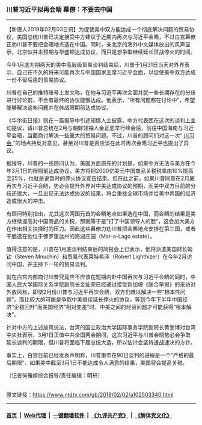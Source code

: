 ### 川普习近平拟再会晤 幕僚：不要去中国
------------------------

<div class="post_content">
 <p>
  【新唐人2019年02月03日讯】为促使美中双方能达成一个彻底解决问题的贸易协议，美国总统川普已决定接受中方建议于近期内再次与习近平会晤，不过白宫幕僚正劝川普不要把会晤地点选在中国。同时，亲北京的海外中文媒体放出的风声显示，北京似并未预期与华盛顿达成协议，而只是想争取继续延长贸战停火的时间。
 </p>
 <p>
  今年1月底为期两天的美中高层级贸易谈判结束后，川普于1月31日当天对外界表示，自己在不久的将来可能再次与中国国家主席习近平会面，以促使美中双方达成一份不留后患的贸易协议。
 </p>
 <p>
  川普在自己的推特账号上发文称，在他与习近平再次会面并就一些长期存在的分歧进行讨论前，不会有最终的协议能够达成。他表示，“所有问题都在讨论中”，希望能够解决这些问题并在休战限期前达成协议。
 </p>
 <p>
  《华尔街日报》则在一篇报导中引述知情人士披露，中方代表团在这次的谈判上主动提议，请川普总统在2月与朝鲜领袖人金正恩举行峰会后，前往中国海南与习近平会晤，当面商讨解决一些重大的贸易问题。不过，川普的顾问们对这一次“
  <a href="https://www.ntdtv.com/gb/川习会.htm">
   川习会
  </a>
  ”的地点持反对意见，甚至对川普是否应该在此时再次会晤习近平也提出了异议。
 </p>
 <p>
  据报导，川普的一些顾问认为，美国方面原先的计划是，如果中方无法与美方在今年3月1日的限期前达成协议，美方将把2000亿美元中国商品关税税率由10%提高至25%，也就是说暂时的停火协议宣告结束。但在此之前，如果川普同意在2月底再次与习近平会晤，势必会提升外界对中美达成协议的预期，而美中双方目前的分歧还很大，一旦出现无法达成协议的结果，将会重挫全球市场并给美中两国的经济造成很大的冲击。
 </p>
 <p>
  有顾问特别指出，尤其这次两国元首的会晤地点如果选在中国，而会晤的结果是美方继续提高对中国商品的关税，那就等于是“打了中国领导人的脸”，这会加大美方在作出相关抉择时的压力。因此这些幕僚力劝川普把会晤地点安排在第三国，或者干脆选在他位于佛罗里达州的海湖庄园（Mar-a-Lago estate）。
 </p>
 <p>
  值得注意的是，川普在1月底谈判结束后的简报会上已表示，他将派遣美国财长姆钦（Steven Mnuchin）和贸易代表莱特希泽（Robert Lighthizer）在今年2月访问中国，并主持下一轮的贸易谈判。
 </p>
 <p>
  就在白宫内部商讨川普究竟应不应该在短期内赴中国再次与习近平会晤的同时，中国人民大学国际关系学院副院长金灿荣已经通过接受新加坡《联合早报》的采访对外放风称，即使2月份川普与习近平再次会晤，双方仍难以解决一些“根本性问题”。而比较大的可能是争取中美继续延长停火的协议，等到今年下半年中国经济“企稳回升”而美国经济“相对变差”时，中美之间的经贸问题才可能获得“根本解决”。
 </p>
 <p>
  针对中方的上述放风说法，台湾的国立政治大学国际事务学院副院长黄奎博对台湾中央社表示，3月1日正值中共全国两会期间，这次习近平与川普会晤势必会争取延长谈判的期限，但川普将面临下届总统大选，所以估计会坚持速战速决的方针。
 </p>
 <p>
  事实上，白宫日前已经发表声明称，川普重申在90日谈判的进程是一个“严格的最后期限”，如果美中截至3月1日不能达成令人满意的结果，美国将会提高关税。
 </p>
 <p>
  （记者何雅婷综合报导/责任编辑：明轩）
 </p>
 <div class="single_ad">
 </div>
</div>

<br/>原文链接：https://www.ntdtv.com/gb/2019/02/02/a102503340.html


------------------------
#### [首页](https://github.com/gfw-breaker/banned-news/blob/master/README.md) &nbsp;|&nbsp; [Web代理](https://github.com/labour-camp/helloworld) &nbsp;|&nbsp; [一键翻墙软件](https://github.com/gfw-breaker/nogfw/blob/master/README.md) &nbsp;|&nbsp; [《九评共产党》](https://github.com/gfw-breaker/9ping.md/blob/master/README.md#九评之一评共产党是什么) &nbsp;|&nbsp; [《解体党文化》](https://github.com/gfw-breaker/jtdwh.md/blob/master/README.md#绪论)

